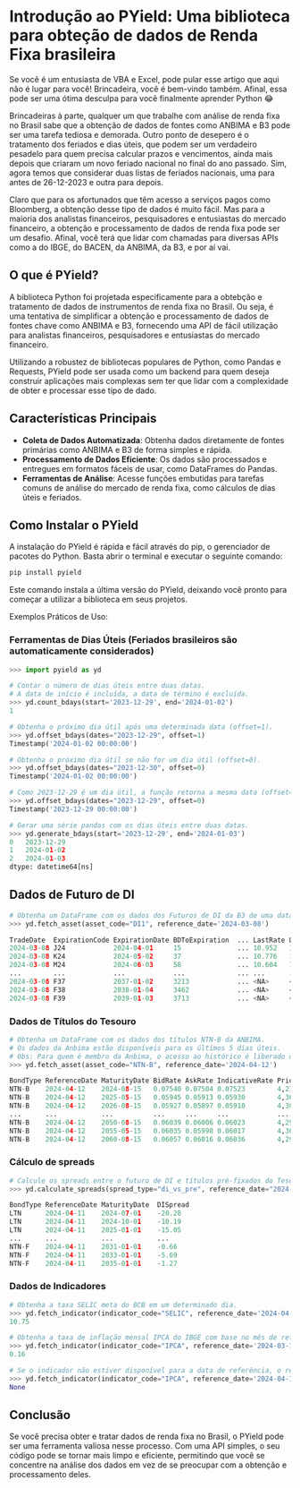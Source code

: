 # Introdução ao PYield: Uma biblioteca para obteção de dados de Renda Fixa brasileira

Se você é um entusiasta de VBA e Excel, pode pular esse artigo que aqui não é lugar para você! Brincadeira, você é bem-vindo também. Afinal, essa pode ser uma ótima desculpa para você finalmente aprender Python 😂

Brincadeiras à parte, qualquer um que trabalhe com análise de renda fixa no Brasil sabe que a obtenção de dados de fontes como ANBIMA e B3 pode ser uma tarefa tediosa e demorada. Outro ponto de desepero é o tratamento dos feriados e dias úteis, que podem ser um verdadeiro pesadelo para quem precisa calcular prazos e vencimentos, ainda mais depois que criaram um novo feriado nacional no final do ano passado. Sim, agora temos que considerar duas listas de feriados nacionais, uma para antes de 26-12-2023 e outra para depois.

Claro que para os afortunados que têm acesso a serviços pagos como Bloomberg, a obtenção desse tipo de dados é muito fácil. Mas para a maioria dos analistas financeiros, pesquisadores e entusiastas do mercado financeiro, a obtenção e processamento de dados de renda fixa pode ser um desafio. Afinal, você terá que lidar com chamadas para diversas APIs como a do IBGE, do BACEN, da ANBIMA, da B3, e por aí vai.

## O que é PYield?

A biblioteca Python foi projetada especificamente para a obtebção e tratamento de dados de instrumentos de renda fixa no Brasil. Ou seja, é uma tentativa de  simplificar a obtenção e processamento de dados de fontes chave como ANBIMA e B3, fornecendo uma API de fácil utilização para analistas financeiros, pesquisadores e entusiastas do mercado financeiro.

Utilizando a robustez de bibliotecas populares de Python, como Pandas e Requests, PYield pode ser usada como um backend para quem deseja construir aplicações mais complexas sem ter que lidar com a complexidade de obter e processar esse tipo de dado.

## Características Principais

- **Coleta de Dados Automatizada**: Obtenha dados diretamente de fontes primárias como ANBIMA e B3 de forma simples e rápida.
- **Processamento de Dados Eficiente**: Os dados são processados e entregues em formatos fáceis de usar, como DataFrames do Pandas.
- **Ferramentas de Análise**: Acesse funções embutidas para tarefas comuns de análise do mercado de renda fixa, como cálculos de dias úteis e feriados.

## Como Instalar o PYield

A instalação do PYield é rápida e fácil através do pip, o gerenciador de pacotes do Python. Basta abrir o terminal e executar o seguinte comando:

```sh
pip install pyield
```
Este comando instala a última versão do PYield, deixando você pronto para começar a utilizar a biblioteca em seus projetos.

Exemplos Práticos de Uso:

### Ferramentas de Dias Úteis (Feriados brasileiros são automaticamente considerados)
```python
>>> import pyield as yd

# Contar o número de dias úteis entre duas datas.
# A data de início é incluída, a data de término é excluída.
>>> yd.count_bdays(start='2023-12-29', end='2024-01-02')
1

# Obtenha o próximo dia útil após uma determinada data (offset=1).
>>> yd.offset_bdays(dates="2023-12-29", offset=1)
Timestamp('2024-01-02 00:00:00')

# Obtenha o próximo dia útil se não for um dia útil (offset=0).
>>> yd.offset_bdays(dates="2023-12-30", offset=0)
Timestamp('2024-01-02 00:00:00')

# Como 2023-12-29 é um dia útil, a função retorna a mesma data (offset=0).
>>> yd.offset_bdays(dates="2023-12-29", offset=0)
Timestamp('2023-12-29 00:00:00')

# Gerar uma série pandas com os dias úteis entre duas datas.
>>> yd.generate_bdays(start='2023-12-29', end='2024-01-03')
0   2023-12-29
1   2024-01-02
2   2024-01-03
dtype: datetime64[ns]
```

## Dados de Futuro de DI
```python
# Obtenha um DataFrame com os dados dos Futuros de DI da B3 de uma data específica.
>>> yd.fetch_asset(asset_code="DI1", reference_date='2024-03-08')

TradeDate  ExpirationCode ExpirationDate BDToExpiration  ... LastRate LastAskRate LastBidRate SettlementRate
2024-03-08 J24            2024-04-01     15              ... 10.952   10.952      10.956      10.956
2024-03-08 K24            2024-05-02     37              ... 10.776   10.774      10.780      10.777
2024-03-08 M24            2024-06-03     58              ... 10.604   10.602      10.604      10.608
...        ...            ...            ...             ... ...      ...         ...         ...
2024-03-08 F37            2037-01-02     3213            ... <NA>     <NA>        <NA>        10.859
2024-03-08 F38            2038-01-04     3462            ... <NA>     <NA>        <NA>        10.859
2024-03-08 F39            2039-01-03     3713            ... <NA>     <NA>        <NA>        10.85
```

### Dados de Títulos do Tesouro
```python
# Obtenha um DataFrame com os dados dos títulos NTN-B da ANBIMA.
# Os dados da Anbima estão disponíveis para os últimos 5 dias úteis.
# Obs: Para quem é membro da Anbima, o acesso ao histórico é liberado de forma automática pela biblioteca.
>>> yd.fetch_asset(asset_code="NTN-B", reference_date='2024-04-12')

BondType ReferenceDate MaturityDate BidRate AskRate IndicativeRate Price
NTN-B    2024-04-12    2024-08-15   0.07540 0.07504 0.07523        4,271.43565
NTN-B    2024-04-12    2025-05-15   0.05945 0.05913 0.05930        4,361.34391
NTN-B    2024-04-12    2026-08-15   0.05927 0.05897 0.05910        4,301.40082
...      ...           ...          ...     ...     ...            ...
NTN-B    2024-04-12    2050-08-15   0.06039 0.06006 0.06023        4,299.28233
NTN-B    2024-04-12    2055-05-15   0.06035 0.05998 0.06017        4,367.13360
NTN-B    2024-04-12    2060-08-15   0.06057 0.06016 0.06036        4,292.26323
```

### Cálculo de spreads
```python
# Calcule os spreads entre o futuro de DI e títulos pré-fixados do Tesouro.
>>> yd.calculate_spreads(spread_type="di_vs_pre", reference_date="2024-4-11")

BondType ReferenceDate MaturityDate  DISpread
LTN      2024-04-11    2024-07-01    -20.28
LTN      2024-04-11    2024-10-01    -10.19
LTN      2024-04-11    2025-01-01    -15.05
...      ...           ...           ...
NTN-F    2024-04-11    2031-01-01    -0.66
NTN-F    2024-04-11    2033-01-01    -5.69
NTN-F    2024-04-11    2035-01-01    -1.27
```

### Dados de Indicadores
```python
# Obtenha a taxa SELIC meta do BCB em um determinado dia.
>>> yd.fetch_indicator(indicator_code="SELIC", reference_date='2024-04-12')
10.75

# Obtenha a taxa de inflação mensal IPCA do IBGE com base no mês de referência da data.
>>> yd.fetch_indicator(indicator_code="IPCA", reference_date='2024-03-18')
0.16

# Se o indicador não estiver disponível para a data de referência, o retorno será nulo (None).
>>> yd.fetch_indicator(indicator_code="IPCA", reference_date='2024-04-10')
None
```

## Conclusão

Se você precisa obter e tratar dados de renda fixa no Brasil, o PYield pode ser uma ferramenta valiosa nesse processo. Com uma API simples, o seu código pode se tornar mais limpo e eficiente, permitindo que você se concentre na análise dos dados em vez de se preocupar com a obtenção e processamento deles.